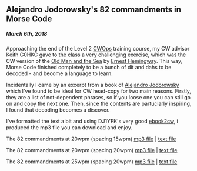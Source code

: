 ## Alejandro Jodorowsky's 82 commandments in Morse Code
##### March 6th, 2018

Approaching the end of the Level 2 [CWOps](https://www.cwops.org/) training course, my CW advisor Keith G0HKC gave to the class a very challenging exercise, which was the CW version of the [Old Man and the Sea](https://en.wikipedia.org/wiki/The_Old_Man_and_the_Sea) by [Ernest Hemingway](https://en.wikipedia.org/wiki/Ernest_Hemingway).  This way, Morse Code finished completely to be a bunch of dit and dahs to be decoded - and become a language to learn.  

Incidentally I came by an excerpt from a book of [Alejandro Jodorowsky](https://en.wikipedia.org/wiki/Alejandro_Jodorowsky) which I've found to be ideal for CW head-copy for two main reasons.  Firstly, they are a list of not-dependent phrases, so if you loose one you can still go on and copy the next one.  Then, since the contents are partuclarly inspiring, I found that decoding becomes a discover.

I've formatted the text a bit and using DJ1YFK's very good [ebook2cw](https://fkurz.net/ham/ebook2cw.html), i produced the mp3 file you can download and enjoy.


The 82 commandments at 20wpm (spacing 15wpm) [mp3 file](82commandments_20-15.mp3) | [text file](82_commandments.txt)

The 82 commandments at 20wpm (spacing 20wpm) [mp3 file](82commandments_20-20.mp3) | [text file](82_commandments.txt)

The 82 commandments at 25wpm (spacing 20wpm) [mp3 file](82commandments_25-20.mp3) | [text file](82_commandments.txt)

